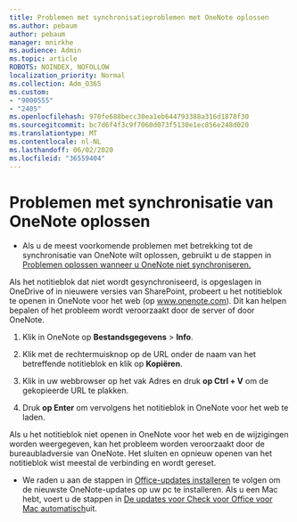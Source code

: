 ```yaml
---
title: Problemen met synchronisatieproblemen met OneNote oplossen
ms.author: pebaum
author: pebaum
manager: mnirkhe
ms.audience: Admin
ms.topic: article
ROBOTS: NOINDEX, NOFOLLOW
localization_priority: Normal
ms.collection: Adm_O365
ms.custom:
- "9000555"
- "2405"
ms.openlocfilehash: 970fe688becc30ea1eb644793388a316d1878f30
ms.sourcegitcommit: bc7d6f4f3c9f7060d073f5130e1ec856e248d020
ms.translationtype: MT
ms.contentlocale: nl-NL
ms.lasthandoff: 06/02/2020
ms.locfileid: "36559404"
---
```

# <a name="troubleshoot-onenote-sync-issues"></a>Problemen met synchronisatie van OneNote oplossen

* Als u de meest voorkomende problemen met betrekking tot de synchronisatie van OneNote wilt oplossen, gebruikt u de stappen in [Problemen oplossen wanneer u OneNote niet synchroniseren.](https://support.office.com/article/Fix-issues-when-you-can-t-sync-OneNote-299495ef-66d1-448f-90c1-b785a6968d45)

Als het notitieblok dat niet wordt gesynchroniseerd, is opgeslagen in OneDrive of in nieuwere versies van SharePoint, probeert u het notitieblok te openen in OneNote voor het web (op www.onenote.com). Dit kan helpen bepalen of het probleem wordt veroorzaakt door de server of door OneNote.

1. Klik in OneNote op **Bestandsgegevens**  >  **Info**.

2. Klik met de rechtermuisknop op de URL onder de naam van het betreffende notitieblok en klik op **Kopiëren**.

3. Klik in uw webbrowser op het vak Adres en druk **op Ctrl + V** om de gekopieerde URL te plakken.

4. Druk **op Enter** om vervolgens het notitieblok in OneNote voor het web te laden.

Als u het notitieblok niet openen in OneNote voor het web en de wijzigingen worden weergegeven, kan het probleem worden veroorzaakt door de bureaubladversie van OneNote. Het sluiten en opnieuw openen van het notitieblok wist meestal de verbinding en wordt gereset.

* We raden u aan de stappen in [Office-updates installeren](https://support.office.com/article/Install-Office-updates-2ab296f3-7f03-43a2-8e50-46de917611c5) te volgen om de nieuwste OneNote-updates op uw pc te installeren. Als u een Mac hebt, voert u de stappen in [De updates voor Check voor Office voor Mac automatisch](https://support.office.com/article/update-office-for-mac-automatically-bfd1e497-c24d-4754-92ab-910a4074d7c1)uit.